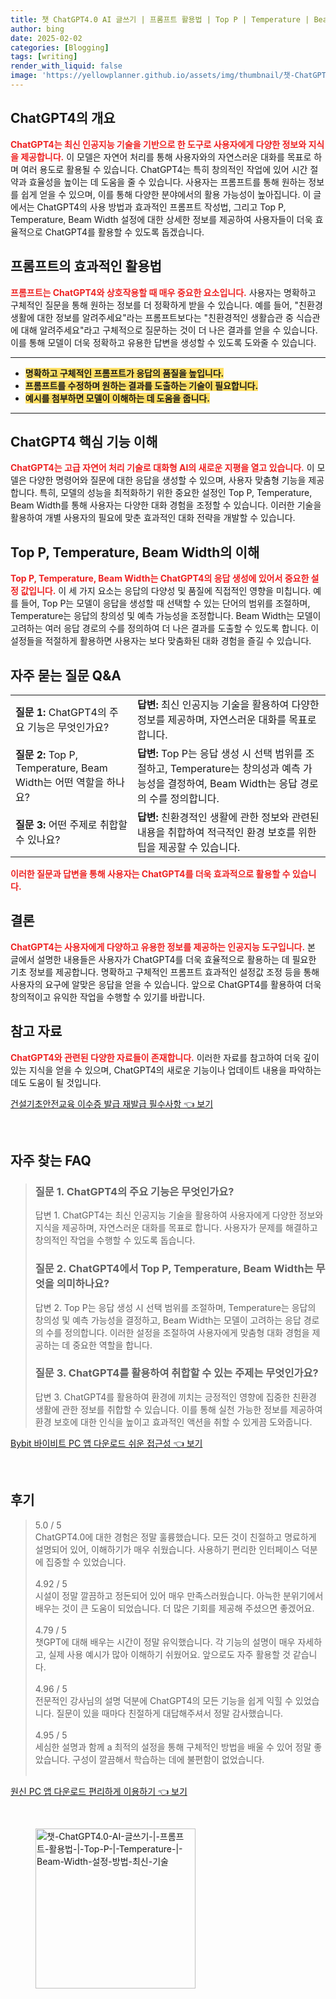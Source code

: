 ```yaml
---
title: 챗 ChatGPT4.0 AI 글쓰기 | 프롬프트 활용법 | Top P | Temperature | Beam Width 설정 방법 최신 기술
author: bing
date: 2025-02-02
categories: [Blogging]
tags: [writing]
render_with_liquid: false
image: 'https://yellowplanner.github.io/assets/img/thumbnail/챗-ChatGPT4.0-AI-글쓰기-|-프롬프트-활용법-|-Top-P-|-Temperature-|-Beam-Width-설정-방법-최신-기술.webp'
---
```



<h2 id='ChatGPT4의 개요'>ChatGPT4의 개요</h2>

<p><b><span style="color: #ee2323;">ChatGPT4는 최신 인공지능 기술을 기반으로 한 도구로 사용자에게 다양한 정보와 지식을 제공합니다.</span></b> 이 모델은 자연어 처리를 통해 사용자와의 자연스러운 대화를 목표로 하며 여러 용도로 활용될 수 있습니다. ChatGPT4는 특히 창의적인 작업에 있어 시간 절약과 효율성을 높이는 데 도움을 줄 수 있습니다. 사용자는 프롬프트를 통해 원하는 정보를 쉽게 얻을 수 있으며, 이를 통해 다양한 분야에서의 활용 가능성이 높아집니다. 이 글에서는 ChatGPT4의 사용 방법과 효과적인 프롬프트 작성법, 그리고 Top P, Temperature, Beam Width 설정에 대한 상세한 정보를 제공하여 사용자들이 더욱 효율적으로 ChatGPT4를 활용할 수 있도록 돕겠습니다.</p>

<h2 id='프롬프트의 효과적인 활용법'>프롬프트의 효과적인 활용법</h2>

<p><b><span style="color: #ee2323;">프롬프트는 ChatGPT4와 상호작용할 때 매우 중요한 요소입니다.</span></b> 사용자는 명확하고 구체적인 질문을 통해 원하는 정보를 더 정확하게 받을 수 있습니다. 예를 들어, "친환경 생활에 대한 정보를 알려주세요"라는 프롬프트보다는 "친환경적인 생활습관 중 식습관에 대해 알려주세요"라고 구체적으로 질문하는 것이 더 나은 결과를 얻을 수 있습니다. 이를 통해 모델이 더욱 정확하고 유용한 답변을 생성할 수 있도록 도와줄 수 있습니다.</p>

<hr />

<ul>
    <li><b><span style="background-color: #ffe066;">명확하고 구체적인 프롬프트가 응답의 품질을 높입니다.</span></b></li>
    <li><b><span style="background-color: #ffe066;">프롬프트를 수정하며 원하는 결과를 도출하는 기술이 필요합니다.</span></b></li>
    <li><b><span style="background-color: #ffe066;">예시를 첨부하면 모델이 이해하는 데 도움을 줍니다.</span></b></li>
</ul>

<hr />

<h2 id='ChatGPT4 핵심 기능 이해'>ChatGPT4 핵심 기능 이해</h2>

<p><b><span style="color: #ee2323;">ChatGPT4는 고급 자연어 처리 기술로 대화형 AI의 새로운 지평을 열고 있습니다.</span></b> 이 모델은 다양한 명령어와 질문에 대한 응답을 생성할 수 있으며, 사용자 맞춤형 기능을 제공합니다. 특히, 모델의 성능을 최적화하기 위한 중요한 설정인 Top P, Temperature, Beam Width를 통해 사용자는 다양한 대화 경험을 조정할 수 있습니다. 이러한 기술을 활용하여 개별 사용자의 필요에 맞춘 효과적인 대화 전략을 개발할 수 있습니다.</p>

<h2 id='Top P, Temperature, Beam Width의 이해'>Top P, Temperature, Beam Width의 이해</h2>

<p><b><span style="color: #ee2323;">Top P, Temperature, Beam Width는 ChatGPT4의 응답 생성에 있어서 중요한 설정 값입니다.</span></b> 이 세 가지 요소는 응답의 다양성 및 품질에 직접적인 영향을 미칩니다. 예를 들어, Top P는 모델이 응답을 생성할 때 선택할 수 있는 단어의 범위를 조절하며, Temperature는 응답의 창의성 및 예측 가능성을 조정합니다. Beam Width는 모델이 고려하는 여러 응답 경로의 수를 정의하여 더 나은 결과를 도출할 수 있도록 합니다. 이 설정들을 적절하게 활용하면 사용자는 보다 맞춤화된 대화 경험을 즐길 수 있습니다.</p>

<h2 id='자주 묻는 질문 Q&A'>자주 묻는 질문 Q&A</h2>

<table>
    <tr>
        <td><b>질문 1:</b> ChatGPT4의 주요 기능은 무엇인가요?</td>
        <td><b>답변:</b> 최신 인공지능 기술을 활용하여 다양한 정보를 제공하며, 자연스러운 대화를 목표로 합니다.</td>
    </tr>
    <tr>
        <td><b>질문 2:</b> Top P, Temperature, Beam Width는 어떤 역할을 하나요?</td>
        <td><b>답변:</b> Top P는 응답 생성 시 선택 범위를 조절하고, Temperature는 창의성과 예측 가능성을 결정하여, Beam Width는 응답 경로의 수를 정의합니다.</td>
    </tr>
    <tr>
        <td><b>질문 3:</b> 어떤 주제로 취합할 수 있나요?</td>
        <td><b>답변:</b> 친환경적인 생활에 관한 정보와 관련된 내용을 취합하여 적극적인 환경 보호를 위한 팁을 제공할 수 있습니다.</td>
    </tr>
</table>

<p><b><span style="color: #ee2323;">이러한 질문과 답변을 통해 사용자는 ChatGPT4를 더욱 효과적으로 활용할 수 있습니다.</span></b></p>

<h2 id='결론'>결론</h2>

<p><b><span style="color: #ee2323;">ChatGPT4는 사용자에게 다양하고 유용한 정보를 제공하는 인공지능 도구입니다.</span></b> 본 글에서 설명한 내용들은 사용자가 ChatGPT4를 더욱 효율적으로 활용하는 데 필요한 기초 정보를 제공합니다. 명확하고 구체적인 프롬프트 효과적인 설정값 조정 등을 통해 사용자의 요구에 알맞은 응답을 얻을 수 있습니다. 앞으로 ChatGPT4를 활용하여 더욱 창의적이고 유익한 작업을 수행할 수 있기를 바랍니다.</p>

<h2 id='참고 자료'>참고 자료</h2>

<p><b><span style="color: #ee2323;">ChatGPT4와 관련된 다양한 자료들이 존재합니다.</span></b> 이러한 자료를 참고하여 더욱 깊이 있는 지식을 얻을 수 있으며, ChatGPT4의 새로운 기능이나 업데이트 내용을 파악하는 데도 도움이 될 것입니다.</p>


<p><a class="click-button" title="건설기초안전교육 이수증 발급 재발급 필수사항" href="https://yellowplanner.github.io/posts/%EA%B1%B4%EC%84%A4%EA%B8%B0%EC%B4%88%EC%95%88%EC%A0%84%EA%B5%90%EC%9C%A1-%EC%9D%B4%EC%88%98%EC%A6%9D-%EB%B0%9C%EA%B8%89-%EC%9E%AC%EB%B0%9C%EA%B8%89-%ED%95%84%EC%88%98%EC%82%AC%ED%95%AD/" rel="dofollow">건설기초안전교육 이수증 발급 재발급 필수사항 👈 보기</a></p><br>
<h2 id='자주_찾는_FAQ'>자주 찾는 FAQ</h2>
<div itemscope="" itemtype="https://schema.org/FAQPage"> 
<blockquote> 
<div itemscope="" itemprop="mainEntity" itemtype="https://schema.org/Question"> 
<h3 itemprop="name">질문 1. ChatGPT4의 주요 기능은 무엇인가요?</h3> 
<div itemscope="" itemprop="acceptedAnswer" itemtype="https://schema.org/Answer"> 
<span itemprop="text"> 
<p>답변 1. ChatGPT4는 최신 인공지능 기술을 활용하여 사용자에게 다양한 정보와 지식을 제공하며, 자연스러운 대화를 목표로 합니다. 사용자가 문제를 해결하고 창의적인 작업을 수행할 수 있도록 돕습니다.</p> 
</span> 
</div> 
</div> 
<div itemscope="" itemprop="mainEntity" itemtype="https://schema.org/Question"> 
<h3 itemprop="name">질문 2. ChatGPT4에서 Top P, Temperature, Beam Width는 무엇을 의미하나요?</h3> 
<div itemscope="" itemprop="acceptedAnswer" itemtype="https://schema.org/Answer"> 
<span itemprop="text"> 
<p>답변 2. Top P는 응답 생성 시 선택 범위를 조절하며, Temperature는 응답의 창의성 및 예측 가능성을 결정하고, Beam Width는 모델이 고려하는 응답 경로의 수를 정의합니다. 이러한 설정을 조절하여 사용자에게 맞춤형 대화 경험을 제공하는 데 중요한 역할을 합니다.</p> 
</span> 
</div> 
</div> 
<div itemscope="" itemprop="mainEntity" itemtype="https://schema.org/Question"> 
<h3 itemprop="name">질문 3. ChatGPT4를 활용하여 취합할 수 있는 주제는 무엇인가요?</h3> 
<div itemscope="" itemprop="acceptedAnswer" itemtype="https://schema.org/Answer"> 
<span itemprop="text"> 
<p>답변 3. ChatGPT4를 활용하여 환경에 끼치는 긍정적인 영향에 집중한 친환경 생활에 관한 정보를 취합할 수 있습니다. 이를 통해 실천 가능한 정보를 제공하여 환경 보호에 대한 인식을 높이고 효과적인 액션을 취할 수 있게끔 도와줍니다.</p> 
</span> 
</div> 
</div> 
</blockquote> 
</div>
<p><a class="click-button" title="Bybit 바이비트 PC 앱 다운로드 쉬운 접근성" href="https://yellowplanner.github.io/posts/Bybit-%EB%B0%94%EC%9D%B4%EB%B9%84%ED%8A%B8-PC-%EC%95%B1-%EB%8B%A4%EC%9A%B4%EB%A1%9C%EB%93%9C-%EC%89%AC%EC%9A%B4-%EC%A0%91%EA%B7%BC%EC%84%B1/" rel="dofollow">Bybit 바이비트 PC 앱 다운로드 쉬운 접근성 👈 보기</a></p><br>
<h2 id='후기'>후기</h2>
<div itemscope itemtype="https://schema.org/Product">
  <blockquote>
  <div itemprop="review" itemscope itemtype="https://schema.org/Review">
      <div itemprop="reviewRating" itemscope itemtype="https://schema.org/Rating"> <span itemprop="ratingValue">5.0</span> / <span itemprop="bestRating">5</span> </div>
      <span itemprop="reviewBody">ChatGPT4.0에 대한 경험은 정말 훌륭했습니다. 모든 것이 친절하고 명료하게 설명되어 있어, 이해하기가 매우 쉬웠습니다. 사용하기 편리한 인터페이스 덕분에 집중할 수 있었습니다.</span>
  </div>
  <br>
  <div itemprop="review" itemscope itemtype="https://schema.org/Review">
      <div itemprop="reviewRating" itemscope itemtype="https://schema.org/Rating"> <span itemprop="ratingValue">4.92</span> / <span itemprop="bestRating">5</span> </div>
      <span itemprop="reviewBody">시설이 정말 깔끔하고 정돈되어 있어 매우 만족스러웠습니다. 아늑한 분위기에서 배우는 것이 큰 도움이 되었습니다. 더 많은 기회를 제공해 주셨으면 좋겠어요.</span>
  </div>
  <br>
  <div itemprop="review" itemscope itemtype="https://schema.org/Review">
      <div itemprop="reviewRating" itemscope itemtype="https://schema.org/Rating"> <span itemprop="ratingValue">4.79</span> / <span itemprop="bestRating">5</span> </div>
      <span itemprop="reviewBody">챗GPT에 대해 배우는 시간이 정말 유익했습니다. 각 기능의 설명이 매우 자세하고, 실제 사용 예시가 많아 이해하기 쉬웠어요. 앞으로도 자주 활용할 것 같습니다.</span>
  </div>
  <br>
  <div itemprop="review" itemscope itemtype="https://schema.org/Review">
      <div itemprop="reviewRating" itemscope itemtype="https://schema.org/Rating"> <span itemprop="ratingValue">4.96</span> / <span itemprop="bestRating">5</span> </div>
      <span itemprop="reviewBody">전문적인 강사님의 설명 덕분에 ChatGPT4의 모든 기능을 쉽게 익힐 수 있었습니다. 질문이 있을 때마다 친절하게 대답해주셔서 정말 감사했습니다.</span>
  </div>
  <br>
  <div itemprop="review" itemscope itemtype="https://schema.org/Review">
      <div itemprop="reviewRating" itemscope itemtype="https://schema.org/Rating"> <span itemprop="ratingValue">4.95</span> / <span itemprop="bestRating">5</span> </div>
      <span itemprop="reviewBody">세심한 설명과 함께 a 최적의 설정을 통해 구체적인 방법을 배울 수 있어 정말 좋았습니다. 구성이 깔끔해서 학습하는 데에 불편함이 없었습니다.</span>
  </div>
  <br>
  </blockquote>
</div>
<p><a class="click-button" title="원신 PC 앱 다운로드 편리하게 이용하기" href="https://yellowplanner.github.io/posts/%EC%9B%90%EC%8B%A0-PC-%EC%95%B1-%EB%8B%A4%EC%9A%B4%EB%A1%9C%EB%93%9C-%ED%8E%B8%EB%A6%AC%ED%95%98%EA%B2%8C-%EC%9D%B4%EC%9A%A9%ED%95%98%EA%B8%B0/" rel="dofollow">원신 PC 앱 다운로드 편리하게 이용하기 👈 보기</a></p><br>
<figure class="image"><img src="https://yellowplanner.github.io/assets/img/thumbnail/챗-ChatGPT4.0-AI-글쓰기-|-프롬프트-활용법-|-Top-P-|-Temperature-|-Beam-Width-설정-방법-최신-기술.webp" alt="챗-ChatGPT4.0-AI-글쓰기-|-프롬프트-활용법-|-Top-P-|-Temperature-|-Beam-Width-설정-방법-최신-기술" width="256" height="256"></figure>